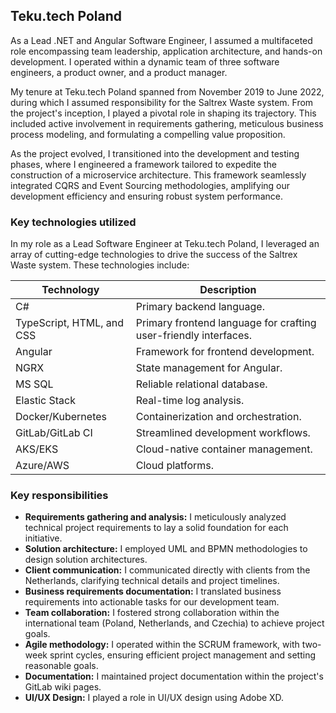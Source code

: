 [//]: # (File: ~/Resume/Experience/Tekutech.md)
[//]: # (Author: Mateusz Bryll)
[//]: # (Version: 1.0.0)

## Teku.tech Poland

As a Lead .NET and Angular Software Engineer, I assumed a multifaceted role encompassing
team leadership, application architecture, and hands-on development. I operated within a dynamic
team of three software engineers, a product owner, and a product manager.

My tenure at Teku.tech Poland spanned from November 2019 to June 2022, during which I assumed
responsibility for the Saltrex Waste system. From the project's inception, I played a pivotal role
in shaping its trajectory. This included active involvement in requirements gathering, meticulous
business process modeling, and formulating a compelling value proposition.

As the project evolved, I transitioned into the development and testing phases, where I engineered
a framework tailored to expedite the construction of a microservice architecture. This framework
seamlessly integrated CQRS and Event Sourcing methodologies, amplifying our development efficiency
and ensuring robust system performance.

### Key technologies utilized

In my role as a Lead Software Engineer at Teku.tech Poland, I leveraged an array of cutting-edge
technologies to drive the success of the Saltrex Waste system. These technologies include:

| Technology                | Description                                                      |
|---------------------------|------------------------------------------------------------------|
| C#                        | Primary backend language.                                        |
| TypeScript, HTML, and CSS | Primary frontend language for crafting user-friendly interfaces. |
| Angular                   | Framework for frontend development.                              |
| NGRX                      | State management for Angular.                                    |
| MS SQL                    | Reliable relational database.                                    |
| Elastic Stack             | Real-time log analysis.                                          |
| Docker/Kubernetes         | Containerization and orchestration.                              |
| GitLab/GitLab CI          | Streamlined development workflows.                               |
| AKS/EKS                   | Cloud-native container management.                               |
| Azure/AWS                 | Cloud platforms.                                                 |

### Key responsibilities

* **Requirements gathering and analysis:** I meticulously analyzed technical project requirements
to lay a solid foundation for each initiative.
* **Solution architecture:** I employed UML and BPMN methodologies to design solution
architectures.
* **Client communication:** I communicated directly with clients from the Netherlands,
clarifying technical details and project timelines.
* **Business requirements documentation:** I translated business requirements into actionable
tasks for our development team.
* **Team collaboration:** I fostered strong collaboration within the international team
(Poland, Netherlands, and Czechia) to achieve project goals.
* **Agile methodology:** I operated within the SCRUM framework, with two-week sprint cycles,
ensuring efficient project management and setting reasonable goals.
* **Documentation:** I maintained project documentation within the project's GitLab wiki pages.
* **UI/UX Design:** I played a role in UI/UX design using Adobe XD.

[//]: # (========= End of file =========)
